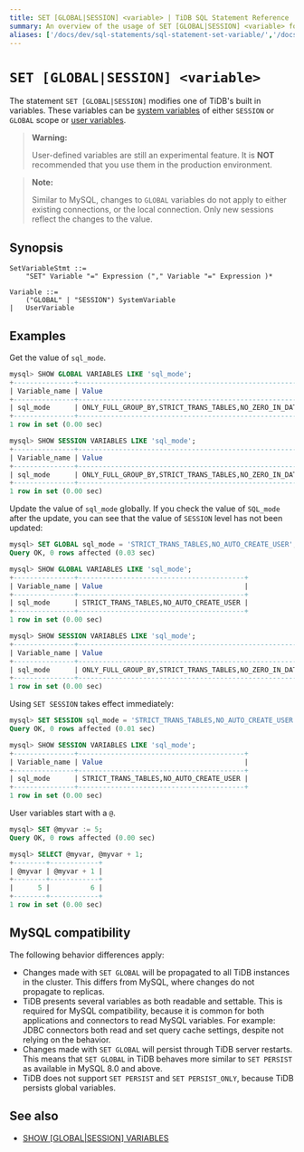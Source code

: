 ```yaml
---
title: SET [GLOBAL|SESSION] <variable> | TiDB SQL Statement Reference
summary: An overview of the usage of SET [GLOBAL|SESSION] <variable> for the TiDB database.
aliases: ['/docs/dev/sql-statements/sql-statement-set-variable/','/docs/dev/reference/sql/statements/set-variable/']
---
```


# `SET [GLOBAL|SESSION] <variable>`

The statement `SET [GLOBAL|SESSION]` modifies one of TiDB's built in variables. These variables can be [system variables](/system-variables.md) of either `SESSION` or `GLOBAL` scope or [user variables](/user-defined-variables.md).

> **Warning:**
>
> User-defined variables are still an experimental feature. It is **NOT** recommended that you use them in the production environment.

> **Note:**
>
> Similar to MySQL, changes to `GLOBAL` variables do not apply to either existing connections, or the local connection. Only new sessions reflect the changes to the value.

## Synopsis

```ebnf+diagram
SetVariableStmt ::=
    "SET" Variable "=" Expression ("," Variable "=" Expression )*

Variable ::=
    ("GLOBAL" | "SESSION") SystemVariable
|   UserVariable 
```

## Examples

Get the value of `sql_mode`.

```sql
mysql> SHOW GLOBAL VARIABLES LIKE 'sql_mode';
+---------------+-------------------------------------------------------------------------------------------------------------------------------------------+
| Variable_name | Value                                                                                                                                     |
+---------------+-------------------------------------------------------------------------------------------------------------------------------------------+
| sql_mode      | ONLY_FULL_GROUP_BY,STRICT_TRANS_TABLES,NO_ZERO_IN_DATE,NO_ZERO_DATE,ERROR_FOR_DIVISION_BY_ZERO,NO_AUTO_CREATE_USER,NO_ENGINE_SUBSTITUTION |
+---------------+-------------------------------------------------------------------------------------------------------------------------------------------+
1 row in set (0.00 sec)

mysql> SHOW SESSION VARIABLES LIKE 'sql_mode';
+---------------+-------------------------------------------------------------------------------------------------------------------------------------------+
| Variable_name | Value                                                                                                                                     |
+---------------+-------------------------------------------------------------------------------------------------------------------------------------------+
| sql_mode      | ONLY_FULL_GROUP_BY,STRICT_TRANS_TABLES,NO_ZERO_IN_DATE,NO_ZERO_DATE,ERROR_FOR_DIVISION_BY_ZERO,NO_AUTO_CREATE_USER,NO_ENGINE_SUBSTITUTION |
+---------------+-------------------------------------------------------------------------------------------------------------------------------------------+
1 row in set (0.00 sec)
```

Update the value of `sql_mode` globally. If you check the value of `SQL_mode` after the update, you can see that the value of `SESSION` level has not been updated:

```sql
mysql> SET GLOBAL sql_mode = 'STRICT_TRANS_TABLES,NO_AUTO_CREATE_USER';
Query OK, 0 rows affected (0.03 sec)

mysql> SHOW GLOBAL VARIABLES LIKE 'sql_mode';
+---------------+-----------------------------------------+
| Variable_name | Value                                   |
+---------------+-----------------------------------------+
| sql_mode      | STRICT_TRANS_TABLES,NO_AUTO_CREATE_USER |
+---------------+-----------------------------------------+
1 row in set (0.00 sec)

mysql> SHOW SESSION VARIABLES LIKE 'sql_mode';
+---------------+-------------------------------------------------------------------------------------------------------------------------------------------+
| Variable_name | Value                                                                                                                                     |
+---------------+-------------------------------------------------------------------------------------------------------------------------------------------+
| sql_mode      | ONLY_FULL_GROUP_BY,STRICT_TRANS_TABLES,NO_ZERO_IN_DATE,NO_ZERO_DATE,ERROR_FOR_DIVISION_BY_ZERO,NO_AUTO_CREATE_USER,NO_ENGINE_SUBSTITUTION |
+---------------+-------------------------------------------------------------------------------------------------------------------------------------------+
1 row in set (0.00 sec)
```

Using `SET SESSION` takes effect immediately:

```sql
mysql> SET SESSION sql_mode = 'STRICT_TRANS_TABLES,NO_AUTO_CREATE_USER';
Query OK, 0 rows affected (0.01 sec)

mysql> SHOW SESSION VARIABLES LIKE 'sql_mode';
+---------------+-----------------------------------------+
| Variable_name | Value                                   |
+---------------+-----------------------------------------+
| sql_mode      | STRICT_TRANS_TABLES,NO_AUTO_CREATE_USER |
+---------------+-----------------------------------------+
1 row in set (0.00 sec)
```

User variables start with a `@`.

```sql
mysql> SET @myvar := 5;
Query OK, 0 rows affected (0.00 sec)

mysql> SELECT @myvar, @myvar + 1;
+--------+------------+
| @myvar | @myvar + 1 |
+--------+------------+
|      5 |          6 |
+--------+------------+
1 row in set (0.00 sec)
```

## MySQL compatibility

The following behavior differences apply:

* Changes made with `SET GLOBAL` will be propagated to all TiDB instances in the cluster. This differs from MySQL, where changes do not propagate to replicas.
* TiDB presents several variables as both readable and settable. This is required for MySQL compatibility, because it is common for both applications and connectors to read MySQL variables. For example: JDBC connectors both read and set query cache settings, despite not relying on the behavior.
* Changes made with `SET GLOBAL` will persist through TiDB server restarts. This means that `SET GLOBAL` in TiDB behaves more similar to `SET PERSIST` as available in MySQL 8.0 and above.
* TiDB does not support `SET PERSIST` and `SET PERSIST_ONLY`, because TiDB persists global variables.

## See also

* [SHOW \[GLOBAL|SESSION\] VARIABLES](/sql-statements/sql-statement-show-variables.md)
